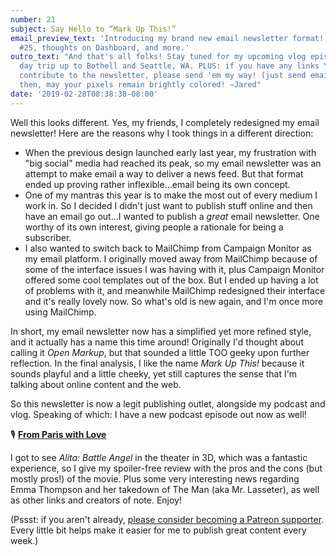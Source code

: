 ```yaml
---
number: 21
subject: Say Hello to “Mark Up This!”
email_preview_text: 'Introducing my brand new email newsletter format! Plus podcast
  #25, thoughts on Dashboard, and more.'
outro_text: "And that's all folks! Stay tuned for my upcoming vlog episode about my
  day trip up to Bothell and Seattle, WA. PLUS: if you have any links YOU'd like to
  contribute to the newsletter, please send 'em my way! (just send email to **jared@jaredwhite.com**)\r\n\r\nUntil
  then, may your pixels remain brightly colored! –Jared"
date: '2019-02-28T08:38:38-08:00'
---
```


Well this looks different. Yes, my friends, I completely redesigned my email newsletter! Here are the reasons why I took things in a different direction:

* When the previous design launched early last year, my frustration with "big social" media had reached its peak, so my email newsletter was an attempt to make email a way to deliver a news feed. But that format ended up proving rather inflexible…email being its own concept.
* One of my mantras this year is to make the most out of every medium I work in. So I decided I didn't just want to publish stuff online and then have an email go out…I wanted to publish a *great* email newsletter. One worthy of its own interest, giving people a rationale for being a subscriber.
* I also wanted to switch back to MailChimp from Campaign Monitor as my email platform. I originally moved away from MailChimp because of some of the interface issues I was having with it, plus Campaign Monitor offered some cool templates out of the box. But I ended up having a lot of problems with it, and meanwhile MailChimp redesigned their interface and it's really lovely now. So what's old is new again, and I'm once more using MailChimp.

In short, my email newsletter now has a simplified yet more refined style, and it actually has a name this time around! Originally I'd thought about calling it *Open Markup*, but that sounded a little TOO geeky upon further reflection. In the final analysis, I like the name *Mark Up This!* because it sounds playful and a little cheeky, yet still captures the sense that I'm talking about online content and the web.

So this newsletter is now a legit publishing outlet, alongside my podcast and vlog. Speaking of which: I have a new podcast episode out now as well!

🎙 **[From Paris with Love](http://jaredwhite.com/podcast/25/)**

I got to see _Alita: Battle Angel_ in the theater in 3D, which was a fantastic experience, so I give my spoiler-free review with the pros and the cons (but mostly pros!) of the movie. Plus some very interesting news regarding Emma Thompson and her takedown of The Man (aka Mr. Lasseter), as well as other links and creators of note. Enjoy!

(Pssst: if you aren't already, [please consider becoming a Patreon supporter](https://patreon.com/essentiallifejared). Every little bit helps make it easier for me to publish great content every week.)